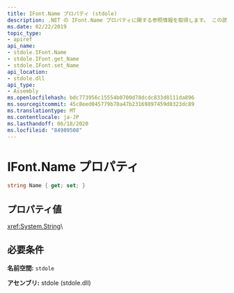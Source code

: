 ```yaml
---
title: IFont.Name プロパティ (stdole)
description: .NET の IFont.Name プロパティに関する参照情報を取得します。 この読み取り/書き込みプロパティは、stdole 名前空間と stdole アセンブリにあります。
ms.date: 02/22/2019
topic_type:
- apiref
api_name:
- stdole.IFont.Name
- stdole.IFont.get_Name
- stdole.IFont.set_Name
api_location:
- stdole.dll
api_type:
- Assembly
ms.openlocfilehash: bdc773956c15554b0700d78dcdc833d8111da896
ms.sourcegitcommit: 45c8eed045779b70a47b23169897459d0323dc89
ms.translationtype: MT
ms.contentlocale: ja-JP
ms.lasthandoff: 06/18/2020
ms.locfileid: "84989508"
---
```

# <a name="ifontname-property"></a>IFont.Name プロパティ

```csharp
string Name { get; set; }
```

## <a name="property-value"></a>プロパティ値

<xref:System.String>\

## <a name="requirements"></a>必要条件

**名前空間:** `stdole`

**アセンブリ:** stdole (stdole.dll)
